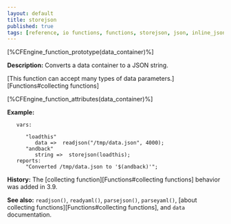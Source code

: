 ```yaml
---
layout: default
title: storejson
published: true
tags: [reference, io functions, functions, storejson, json, inline_json, container]
---
```


[%CFEngine_function_prototype(data_container)%]

**Description:** Converts a data container to a JSON string.

[This function can accept many types of data parameters.][Functions#collecting functions]

[%CFEngine_function_attributes(data_container)%]

**Example:**

```cf3
   vars:

      "loadthis"
         data =>  readjson("/tmp/data.json", 4000);
      "andback"
         string =>  storejson(loadthis);
   reports:
      "Converted /tmp/data.json to '$(andback)'";
```

**History:** The [collecting function][Functions#collecting functions] behavior was added in 3.9.

**See also:** `readjson()`, `readyaml()`, `parsejson()`, `parseyaml()`, [about collecting functions][Functions#collecting functions], and `data` documentation.
